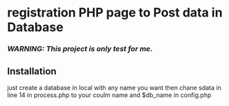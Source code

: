 # registration PHP page to Post data in Database 
### _**WARNING: This project is only test for me.**_

## Installation
just create a database in local with any name you want then chane sdata in line 14 in process.php to your coulm name and $db_name in config.php
